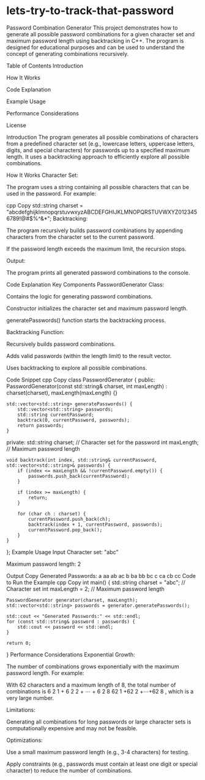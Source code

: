 # lets-try-to-track-that-password
Password Combination Generator
This project demonstrates how to generate all possible password combinations for a given character set and maximum password length using backtracking in C++. The program is designed for educational purposes and can be used to understand the concept of generating combinations recursively.

Table of Contents
Introduction

How It Works

Code Explanation

Example Usage

Performance Considerations

License

Introduction
The program generates all possible combinations of characters from a predefined character set (e.g., lowercase letters, uppercase letters, digits, and special characters) for passwords up to a specified maximum length. It uses a backtracking approach to efficiently explore all possible combinations.

How It Works
Character Set:

The program uses a string containing all possible characters that can be used in the password. For example:

cpp
Copy
std::string charset = "abcdefghijklmnopqrstuvwxyzABCDEFGHIJKLMNOPQRSTUVWXYZ0123456789!@#$%^&*";
Backtracking:

The program recursively builds password combinations by appending characters from the character set to the current password.

If the password length exceeds the maximum limit, the recursion stops.

Output:

The program prints all generated password combinations to the console.

Code Explanation
Key Components
PasswordGenerator Class:

Contains the logic for generating password combinations.

Constructor initializes the character set and maximum password length.

generatePasswords() function starts the backtracking process.

Backtracking Function:

Recursively builds password combinations.

Adds valid passwords (within the length limit) to the result vector.

Uses backtracking to explore all possible combinations.

Code Snippet
cpp
Copy
class PasswordGenerator {
public:
    PasswordGenerator(const std::string& charset, int maxLength)
        : charset(charset), maxLength(maxLength) {}

    std::vector<std::string> generatePasswords() {
        std::vector<std::string> passwords;
        std::string currentPassword;
        backtrack(0, currentPassword, passwords);
        return passwords;
    }

private:
    std::string charset; // Character set for the password
    int maxLength;       // Maximum password length

    void backtrack(int index, std::string& currentPassword, std::vector<std::string>& passwords) {
        if (index <= maxLength && !currentPassword.empty()) {
            passwords.push_back(currentPassword);
        }

        if (index >= maxLength) {
            return;
        }

        for (char ch : charset) {
            currentPassword.push_back(ch);
            backtrack(index + 1, currentPassword, passwords);
            currentPassword.pop_back();
        }
    }
};
Example Usage
Input
Character set: "abc"

Maximum password length: 2

Output
Copy
Generated Passwords:
a
aa
ab
ac
b
ba
bb
bc
c
ca
cb
cc
Code to Run the Example
cpp
Copy
int main() {
    std::string charset = "abc"; // Character set
    int maxLength = 2;          // Maximum password length

    PasswordGenerator generator(charset, maxLength);
    std::vector<std::string> passwords = generator.generatePasswords();

    std::cout << "Generated Passwords:" << std::endl;
    for (const std::string& password : passwords) {
        std::cout << password << std::endl;
    }

    return 0;
}
Performance Considerations
Exponential Growth:

The number of combinations grows exponentially with the maximum password length. For example:

With 62 characters and a maximum length of 8, the total number of combinations is 
6
2
1
+
6
2
2
+
⋯
+
6
2
8
62 
1
 +62 
2
 +⋯+62 
8
 , which is a very large number.

Limitations:

Generating all combinations for long passwords or large character sets is computationally expensive and may not be feasible.

Optimizations:

Use a small maximum password length (e.g., 3-4 characters) for testing.

Apply constraints (e.g., passwords must contain at least one digit or special character) to reduce the number of combinations.

